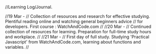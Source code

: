 //Learning Log/Journal.

//19 Mar -
//  Collection of resources and research for effective studying. Plentiful reading online and watching general beginners advice
//  for developers. First course : WatchAndCode.com
//
//20 Mar -
//  Continued collection of resources for learning. Preparation for full-time study hours and workplace.
//
//21 Mar -
//  First day of full study. Studying 'Practical Javascript' from WatchAndCode.com, learning about functions and variables.
//  
 
